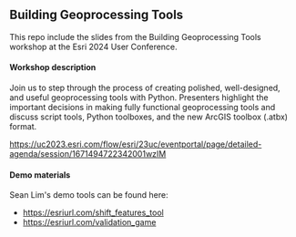 ## Building Geoprocessing Tools

This repo include the slides from the Building Geoprocessing Tools workshop at the Esri 2024 User Conference.

#### Workshop description

Join us to step through the process of creating polished, well-designed, and useful geoprocessing tools with Python. Presenters highlight the important decisions in making fully functional geoprocessing tools and discuss script tools, Python toolboxes, and the new ArcGIS toolbox (.atbx) format.

https://uc2023.esri.com/flow/esri/23uc/eventportal/page/detailed-agenda/session/1671494722342001wzIM

#### Demo materials

Sean Lim's demo tools can be found here: 
 - https://esriurl.com/shift_features_tool
 - https://esriurl.com/validation_game

